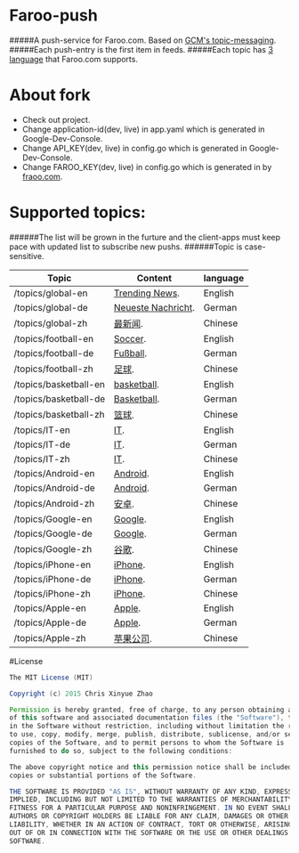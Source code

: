 # Faroo-push
#####A push-service for Faroo.com. Based on [GCM's topic-messaging](https://developers.google.com/cloud-messaging/topic-messaging).
#####Each push-entry is the first item in feeds.
#####Each topic has [3 language](http://www.faroo.com/hp/api/api.html#description) that Faroo.com supports.

# About fork
- Check out project.
- Change application-id(dev, live) in app.yaml which is generated in Google-Dev-Console.
- Change API_KEY(dev, live) in config.go which is generated in Google-Dev-Console.
- Change FAROO_KEY(dev, live) in config.go which is generated in by [fraoo.com](http://www.faroo.com/hp/api/api.html#key).
 
# Supported topics:
######The list will be grown in the furture and the client-apps must keep pace with updated list to subscribe new pushs.
######Topic is case-sensitive.

| Topic  | Content | language |
| ------------- | ------------- | ------------- |
| /topics/global-en  | [Trending News](http://www.faroo.com/api?q=&start=1&length=10&l=en&src=news&f=json).  | English |
| /topics/global-de  | [Neueste Nachricht](http://www.faroo.com/api?q=&start=1&length=10&l=de&src=news&f=json).  | German  |
| /topics/global-zh  | [最新闻](http://www.faroo.com/api?q=&start=1&length=10&l=zh&src=news&f=json).  |  Chinese |
| /topics/football-en  | [Soccer](http://www.faroo.com/api?q=soccer&start=1&length=10&l=en&src=news&f=json).  | English |
| /topics/football-de  | [Fußball](http://www.faroo.com/api?q=fußball&start=1&length=10&l=de&src=news&f=json).  | German  |
| /topics/football-zh  | [足球](http://www.faroo.com/api?q=足球&start=1&length=10&l=zh&src=news&f=json).  |  Chinese |
| /topics/basketball-en  | [basketball](http://www.faroo.com/api?q=basketball&start=1&length=10&l=en&src=news&f=json).  | English |
| /topics/basketball-de  | [Basketball](http://www.faroo.com/api?q=Basketball&start=1&length=10&l=de&src=news&f=json).  | German  |
| /topics/basketball-zh  | [篮球](http://www.faroo.com/api?q=篮球&start=1&length=10&l=zh&src=news&f=json).  |  Chinese |
| /topics/IT-en  | [IT](http://www.faroo.com/api?q=Internet&start=1&length=10&l=en&src=news&f=json).  | English |
| /topics/IT-de  | [IT](http://www.faroo.com/api?q=Internet&start=1&length=10&l=de&src=news&f=json).  | German  |
| /topics/IT-zh  | [IT](http://www.faroo.com/api?q=Internet&start=1&length=10&l=zh&src=news&f=json).  |  Chinese |
| /topics/Android-en  | [Android](http://www.faroo.com/api?q=Android&start=1&length=10&l=en&src=news&f=json).  | English |
| /topics/Android-de  | [Android](http://www.faroo.com/api?q=Android&start=1&length=10&l=de&src=news&f=json).  | German  |
| /topics/Android-zh  | [安卓](http://www.faroo.com/api?q=安卓&start=1&length=10&l=zh&src=news&f=json).  |  Chinese |
| /topics/Google-en  | [Google](http://www.faroo.com/api?q=Google&start=1&length=10&l=en&src=news&f=json).  | English |
| /topics/Google-de  | [Google](http://www.faroo.com/api?q=Google&start=1&length=10&l=de&src=news&f=json).  | German  |
| /topics/Google-zh  | [谷歌](http://www.faroo.com/api?q=谷歌&start=1&length=10&l=zh&src=news&f=json).  |  Chinese |
| /topics/iPhone-en  | [iPhone](http://www.faroo.com/api?q=iPhone&start=1&length=10&l=en&src=news&f=json).  | English |
| /topics/iPhone-de  | [iPhone](http://www.faroo.com/api?q=iPhone&start=1&length=10&l=de&src=news&f=json).  | German  |
| /topics/iPhone-zh  | [iPhone](http://www.faroo.com/api?q=iPhone&start=1&length=10&l=zh&src=news&f=json).  |  Chinese |
| /topics/Apple-en  | [Apple](http://www.faroo.com/api?q=Apple&start=1&length=10&l=en&src=news&f=json).  | English |
| /topics/Apple-de  | [Apple](http://www.faroo.com/api?q=Apple&start=1&length=10&l=de&src=news&f=json).  | German  |
| /topics/Apple-zh  | [苹果公司](http://www.faroo.com/api?q=苹果公司&start=1&length=10&l=zh&src=news&f=json).  |  Chinese |
 
 
#License

 ```java
 The MIT License (MIT)

Copyright (c) 2015 Chris Xinyue Zhao

Permission is hereby granted, free of charge, to any person obtaining a copy
of this software and associated documentation files (the "Software"), to deal
in the Software without restriction, including without limitation the rights
to use, copy, modify, merge, publish, distribute, sublicense, and/or sell
copies of the Software, and to permit persons to whom the Software is
furnished to do so, subject to the following conditions:

The above copyright notice and this permission notice shall be included in all
copies or substantial portions of the Software.

THE SOFTWARE IS PROVIDED "AS IS", WITHOUT WARRANTY OF ANY KIND, EXPRESS OR
IMPLIED, INCLUDING BUT NOT LIMITED TO THE WARRANTIES OF MERCHANTABILITY,
FITNESS FOR A PARTICULAR PURPOSE AND NONINFRINGEMENT. IN NO EVENT SHALL THE
AUTHORS OR COPYRIGHT HOLDERS BE LIABLE FOR ANY CLAIM, DAMAGES OR OTHER
LIABILITY, WHETHER IN AN ACTION OF CONTRACT, TORT OR OTHERWISE, ARISING FROM,
OUT OF OR IN CONNECTION WITH THE SOFTWARE OR THE USE OR OTHER DEALINGS IN THE
SOFTWARE.

 
 ```
